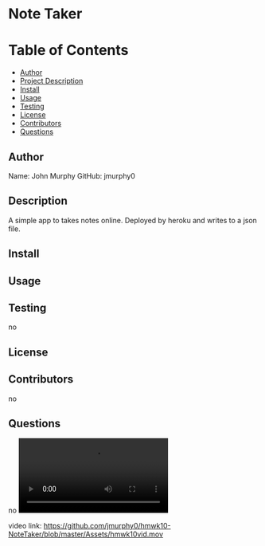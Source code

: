 # Note Taker

# Table of Contents

- [Author](##Author)
- [Project Description](##Description)
- [Install](##Install)
- [Usage](##Usage)
- [Testing](##Testing)
- [License](##License)
- [Contributors](##Contributors)
- [Questions](##Questions)

## Author

Name: John Murphy
GitHub: jmurphy0

## Description

A simple app to takes notes online. Deployed by heroku and writes to a json file.

## Install

## Usage

## Testing

no

## License

## Contributors

no

## Questions

no
![alt text](assets/hmwk10screenshot.mov)

video link: https://github.com/jmurphy0/hmwk10-NoteTaker/blob/master/Assets/hmwk10vid.mov

